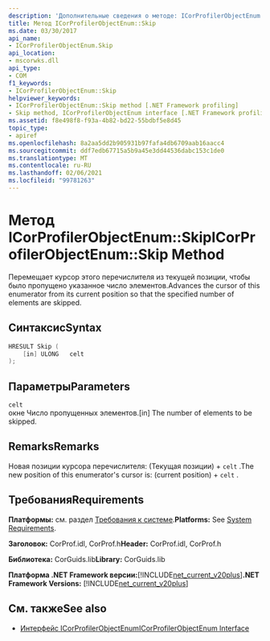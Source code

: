 ```yaml
---
description: 'Дополнительные сведения о методе: ICorProfilerObjectEnum:: Skip'
title: Метод ICorProfilerObjectEnum::Skip
ms.date: 03/30/2017
api_name:
- ICorProfilerObjectEnum.Skip
api_location:
- mscorwks.dll
api_type:
- COM
f1_keywords:
- ICorProfilerObjectEnum::Skip
helpviewer_keywords:
- ICorProfilerObjectEnum::Skip method [.NET Framework profiling]
- Skip method, ICorProfilerObjectEnum interface [.NET Framework profiling]
ms.assetid: f8e498f8-f93a-4b82-bd22-55bdbf5e8d45
topic_type:
- apiref
ms.openlocfilehash: 8a2aa5dd2b905931b97fafa4db6709aab16aacc4
ms.sourcegitcommit: ddf7edb67715a5b9a45e3dd44536dabc153c1de0
ms.translationtype: MT
ms.contentlocale: ru-RU
ms.lasthandoff: 02/06/2021
ms.locfileid: "99781263"
---
```

# <a name="icorprofilerobjectenumskip-method"></a><span data-ttu-id="daf52-103">Метод ICorProfilerObjectEnum::Skip</span><span class="sxs-lookup"><span data-stu-id="daf52-103">ICorProfilerObjectEnum::Skip Method</span></span>

<span data-ttu-id="daf52-104">Перемещает курсор этого перечислителя из текущей позиции, чтобы было пропущено указанное число элементов.</span><span class="sxs-lookup"><span data-stu-id="daf52-104">Advances the cursor of this enumerator from its current position so that the specified number of elements are skipped.</span></span>  
  
## <a name="syntax"></a><span data-ttu-id="daf52-105">Синтаксис</span><span class="sxs-lookup"><span data-stu-id="daf52-105">Syntax</span></span>  
  
```cpp  
HRESULT Skip (  
    [in] ULONG   celt  
);  
```  
  
## <a name="parameters"></a><span data-ttu-id="daf52-106">Параметры</span><span class="sxs-lookup"><span data-stu-id="daf52-106">Parameters</span></span>  

 `celt`  
 <span data-ttu-id="daf52-107">окне Число пропущенных элементов.</span><span class="sxs-lookup"><span data-stu-id="daf52-107">[in] The number of elements to be skipped.</span></span>  
  
## <a name="remarks"></a><span data-ttu-id="daf52-108">Remarks</span><span class="sxs-lookup"><span data-stu-id="daf52-108">Remarks</span></span>  

 <span data-ttu-id="daf52-109">Новая позиции курсора перечислителя: (Текущая позиции) + `celt` .</span><span class="sxs-lookup"><span data-stu-id="daf52-109">The new position of this enumerator's cursor is: (current position) + `celt` .</span></span>  
  
## <a name="requirements"></a><span data-ttu-id="daf52-110">Требования</span><span class="sxs-lookup"><span data-stu-id="daf52-110">Requirements</span></span>  

 <span data-ttu-id="daf52-111">**Платформы:** см. раздел [Требования к системе](../../get-started/system-requirements.md).</span><span class="sxs-lookup"><span data-stu-id="daf52-111">**Platforms:** See [System Requirements](../../get-started/system-requirements.md).</span></span>  
  
 <span data-ttu-id="daf52-112">**Заголовок:** CorProf.idl, CorProf.h</span><span class="sxs-lookup"><span data-stu-id="daf52-112">**Header:** CorProf.idl, CorProf.h</span></span>  
  
 <span data-ttu-id="daf52-113">**Библиотека:** CorGuids.lib</span><span class="sxs-lookup"><span data-stu-id="daf52-113">**Library:** CorGuids.lib</span></span>  
  
 <span data-ttu-id="daf52-114">**Платформа .NET Framework версии:**[!INCLUDE[net_current_v20plus](../../../../includes/net-current-v20plus-md.md)]</span><span class="sxs-lookup"><span data-stu-id="daf52-114">**.NET Framework Versions:** [!INCLUDE[net_current_v20plus](../../../../includes/net-current-v20plus-md.md)]</span></span>  
  
## <a name="see-also"></a><span data-ttu-id="daf52-115">См. также</span><span class="sxs-lookup"><span data-stu-id="daf52-115">See also</span></span>

- [<span data-ttu-id="daf52-116">Интерфейс ICorProfilerObjectEnum</span><span class="sxs-lookup"><span data-stu-id="daf52-116">ICorProfilerObjectEnum Interface</span></span>](icorprofilerobjectenum-interface.md)
